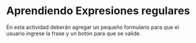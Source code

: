 # Aprendiendo Expresiones regulares

En esta actividad deberán agregar un pequeño formulario para que el usuario ingrese la frase y un botón para que se valide.
